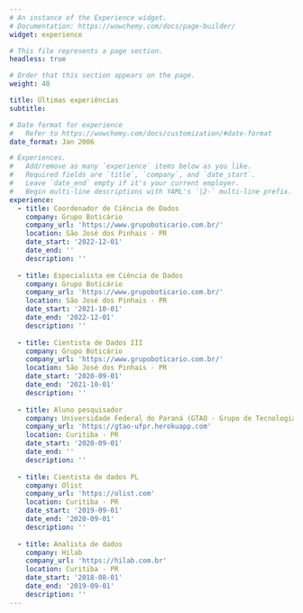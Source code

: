 ```yaml
---
# An instance of the Experience widget.
# Documentation: https://wowchemy.com/docs/page-builder/
widget: experience

# This file represents a page section.
headless: true

# Order that this section appears on the page.
weight: 40

title: Últimas experiências
subtitle:

# Date format for experience
#   Refer to https://wowchemy.com/docs/customization/#date-format
date_format: Jan 2006

# Experiences.
#   Add/remove as many `experience` items below as you like.
#   Required fields are `title`, `company`, and `date_start`.
#   Leave `date_end` empty if it's your current employer.
#   Begin multi-line descriptions with YAML's `|2-` multi-line prefix.
experience:
  - title: Coordenador de Ciência de Dados
    company: Grupo Boticário
    company_url: 'https://www.grupoboticario.com.br/'
    location: São José dos Pinhais - PR
    date_start: '2022-12-01'
    date_end: ''
    description: ''
    
  - title: Especialista em Ciência de Dados
    company: Grupo Boticário
    company_url: 'https://www.grupoboticario.com.br/'
    location: São José dos Pinhais - PR
    date_start: '2021-10-01'
    date_end: '2022-12-01'  
    description: ''
    
  - title: Cientista de Dados III
    company: Grupo Boticário
    company_url: 'https://www.grupoboticario.com.br/'
    location: São José dos Pinhais - PR
    date_start: '2020-09-01'
    date_end: '2021-10-01'
    description: ''
    
  - title: Aluno pesquisador
    company: Universidade Federal do Paraná (GTAO - Grupo de Tecnologia Aplicada à Otimização)
    company_url: 'https://gtao-ufpr.herokuapp.com'
    location: Curitiba - PR
    date_start: '2020-09-01'
    date_end: ''
    description: ''
        
  - title: Cientista de dados PL
    company: Olist
    company_url: 'https://olist.com'
    location: Curitiba - PR
    date_start: '2019-09-01'
    date_end: '2020-09-01'
    description: ''
    
  - title: Analista de dados
    company: Hilab
    company_url: 'https://hilab.com.br'
    location: Curitiba - PR
    date_start: '2018-08-01'
    date_end: '2019-09-01'
    description: ''
---
```

